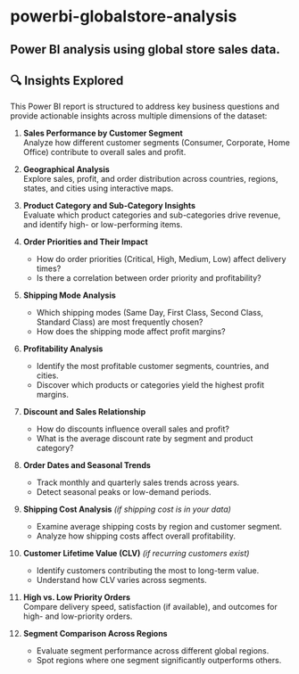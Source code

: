 # powerbi-globalstore-analysis
Power BI analysis using global store sales data.
---

## 🔍 Insights Explored

This Power BI report is structured to address key business questions and provide actionable insights across multiple dimensions of the dataset:

1. **Sales Performance by Customer Segment**  
   Analyze how different customer segments (Consumer, Corporate, Home Office) contribute to overall sales and profit.

2. **Geographical Analysis**  
   Explore sales, profit, and order distribution across countries, regions, states, and cities using interactive maps.

3. **Product Category and Sub-Category Insights**  
   Evaluate which product categories and sub-categories drive revenue, and identify high- or low-performing items.

4. **Order Priorities and Their Impact**  
   - How do order priorities (Critical, High, Medium, Low) affect delivery times?  
   - Is there a correlation between order priority and profitability?

5. **Shipping Mode Analysis**  
   - Which shipping modes (Same Day, First Class, Second Class, Standard Class) are most frequently chosen?  
   - How does the shipping mode affect profit margins?

6. **Profitability Analysis**  
   - Identify the most profitable customer segments, countries, and cities.  
   - Discover which products or categories yield the highest profit margins.

7. **Discount and Sales Relationship**  
   - How do discounts influence overall sales and profit?  
   - What is the average discount rate by segment and product category?

8. **Order Dates and Seasonal Trends**  
   - Track monthly and quarterly sales trends across years.  
   - Detect seasonal peaks or low-demand periods.

9. **Shipping Cost Analysis** *(if shipping cost is in your data)*  
   - Examine average shipping costs by region and customer segment.  
   - Analyze how shipping costs affect overall profitability.

10. **Customer Lifetime Value (CLV)** *(if recurring customers exist)*  
    - Identify customers contributing the most to long-term value.  
    - Understand how CLV varies across segments.

11. **High vs. Low Priority Orders**  
    Compare delivery speed, satisfaction (if available), and outcomes for high- and low-priority orders.

12. **Segment Comparison Across Regions**  
    - Evaluate segment performance across different global regions.  
    - Spot regions where one segment significantly outperforms others.
